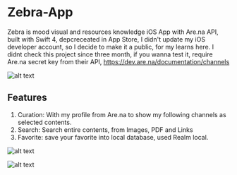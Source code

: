 # Zebra-App
Zebra is mood visual and resources knowledge iOS App with Are.na API, built with Swift 4, depcreceated in App Store, I didn't update my iOS developer account, so I decide to make it a public, for my learns here. I didnt check this project since three month, if you wanna test it, require Are.na secret key from their API, https://dev.are.na/documentation/channels


![alt text](https://github.com/firasraf/Zebra-App/blob/master/zebra-phone-git.png)

## Features

1. Curation: With my profile from Are.na to show my following channels as selected contents.
2. Search: Search entire contents, from Images, PDF and Links
3. Favorite: save your favorite into local database, used Realm local.

![alt text](https://github.com/firasraf/Zebra-App/blob/master/Simulator%20Screen%20Shot%20-%20iPad%20Pro%20(11-inch)%20-%202019-09-03%20at%2006.29.14.png)

![alt text](https://github.com/firasraf/Zebra-App/blob/master/screen-zebra-ipados.png)

